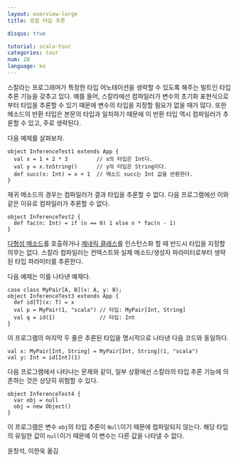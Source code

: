 ```yaml
---
layout: overview-large
title: 로컬 타입 추론

disqus: true

tutorial: scala-tour
categories: tour
num: 28
language: ko
---
```


스칼라는 프로그래머가 특정한 타입 어노테이션을 생략할 수 있도록 해주는 빌트인 타입 추론 기능을 갖추고 있다. 예를 들어, 스칼라에선 컴파일러가 변수의 초기화 표현식으로부터 타입을 추론할 수 있기 때문에 변수의 타입을 지정할 필요가 없을 때가 많다. 또한 메소드의 반환 타입은 본문의 타입과 일치하기 때문에 이 반환 타입 역시 컴파일러가 추론할 수 있고, 주로 생략된다.

다음 예제를 살펴보자.

    object InferenceTest1 extends App {
      val x = 1 + 2 * 3         // x의 타입은 Int다.
      val y = x.toString()      // y의 타입은 String이다.
      def succ(x: Int) = x + 1  // 메소드 succ는 Int 값을 반환한다.
    }

재귀 메소드의 경우는 컴파일러가 결과 타입을 추론할 수 없다. 다음 프로그램에선 이와 같은 이유로 컴파일러가 추론할 수 없다.

    object InferenceTest2 {
      def fac(n: Int) = if (n == 0) 1 else n * fac(n - 1)
    }

[다형성 메소드](polymorphic-methods.html)를 호출하거나 [제네릭 클래스](generic-classes.html)를 인스턴스화 할 때 반드시 타입을 지정할 의무는 없다. 스칼라 컴파일러는 컨텍스트와 실제 메소드/생성자 파라미터로부터 생략된 타입 파라미터를 추론한다.

다음 예제는 이를 나타낸 예제다.

    case class MyPair[A, B](x: A, y: B);
    object InferenceTest3 extends App {
      def id[T](x: T) = x
      val p = MyPair(1, "scala") // 타입: MyPair[Int, String]
      val q = id(1)              // 타입: Int
    }

이 프로그램의 마지막 두 줄은 추론된 타입을 명시적으로 나타낸 다음 코드와 동일하다.

    val x: MyPair[Int, String] = MyPair[Int, String](1, "scala")
    val y: Int = id[Int](1)

다음 프로그램에서 나타나는 문제와 같이, 일부 상황에선 스칼라의 타입 추론 기능에 의존하는 것은 상당히 위험할 수 있다.

    object InferenceTest4 {
      var obj = null
      obj = new Object()
    }

이 프로그램은 변수 `obj`의 타입 추론이 `Null`이기 때문에 컴파일되지 않는다. 해당 타입의 유일한 값이 `null`이기 때문에 이 변수는 다른 값을 나타낼 수 없다.

윤창석, 이한욱 옮김